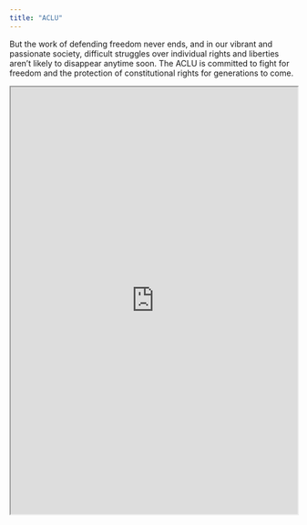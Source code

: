 ```yaml
---
title: "ACLU"
---
```


But the work of defending freedom never ends, and in our vibrant and passionate society, difficult struggles over individual rights and liberties aren’t likely to disappear anytime soon. The ACLU is committed to fight for freedom and the protection of constitutional rights for generations to come.

<iframe height="750" width="100%" src="https://ewelton.github.io/ktest/wiki.html#ACLU"></iframe>
